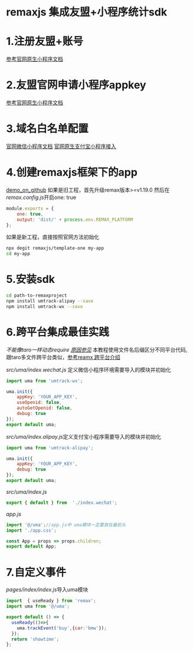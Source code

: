 # remaxjs 集成友盟+小程序统计sdk

# 1.注册友盟+账号
[参考官网原生小程序文档](https://developer.umeng.com/docs/147615/detail/147619)
# 2.友盟官网申请小程序appkey
[参考官网原生小程序文档](https://developer.umeng.com/docs/147615/detail/147619)
# 3.域名白名单配置
 [官网微信小程序文档](https://developer.umeng.com/docs/147615/detail/147619) 
 [官网原生支付宝小程序接入](https://developer.umeng.com/docs/147615/detail/147727)
# 4.创建remaxjs框架下的app
  [demo_on_github](https://github.com/umeng/mp-demos/tree/master/remaxjs)
如果是旧工程，首先升级remax版本>=v1.19.0 
然后在*remax.config.js*开启one: true

```js
module.exports = {
    one: true,
    output: 'dist/' + process.env.REMAX_PLATFORM
};
```
如果是新工程，直接按照官网方法初始化
```bash
npx degit remaxjs/template-one my-app
cd my-app
```
 
# 5.安装sdk

```bash
cd path-to-remaxproject
npm install umtrack-alipay --save
npm install umtrack-wx --save
```
# 6.跨平台集成最佳实践
*不能像taro一样动态require [原因参见](https://zhuanlan.zhihu.com/p/52990313)*
本教程使用文件名后缀区分不同平台代码,跟taro多文件跨平台类似，[参考reamx 跨平台介绍](https://remaxjs.org/one/intro)

*src/uma/index.wechat.js* 定义微信小程序环境需要导入的模块并初始化
```js
import uma from 'umtrack-wx';

uma.init({
    appKey: 'YOUR_APP_KEY',
    useOpenid: false,
    autoGetOpenid: false,
    debug: true
});
export default uma;
```
*src/uma/index.alipay.js*定义支付宝小程序需要导入的模块并初始化
```js
import uma from 'umtrack-alipay';

uma.init({
    appKey: 'YOUR_APP_KEY',
    debug: true
});
export default uma;
```
*src/uma/index.js*
```js
export { default } from  './index.wechat';

```
*app.js*

```js
import '@/uma';//app.js中 uma模块一定要放在最前头
import './app.css';

const App = props => props.children;
export default App;

```
# 7.自定义事件
*pages/index/index.js*导入uma模块

```js
import  { useReady } from 'remax';
import uma from '@/uma';

export default () => {
  useReady(()=>{
    uma.trackEvent('buy',{car:'bmw'});
  });
  return 'showtime';
};
```

